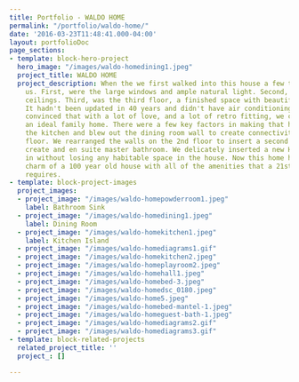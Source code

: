 ```yaml
---
title: Portfolio - WALDO HOME
permalink: "/portfolio/waldo-home/"
date: '2016-03-23T11:48:41.000-04:00'
layout: portfolioDoc
page_sections:
- template: block-hero-project
  hero_image: "/images/waldo-homedining1.jpeg"
  project_title: WALDO HOME
  project_description: When the we first walked into this house a few things struck
    us. First, were the large windows and ample natural light. Second, were the high
    ceilings. Third, was the third floor, a finished space with beautiful pine floors.
    It hadn't been updated in 40 years and didn't have air conditioning, but we were
    convinced that with a lot of love, and a lot of retro fitting, we could make this
    an ideal family home. There were a few key factors in making that happen. We rearranged
    the kitchen and blew out the dining room wall to create connectivity on the 1st
    floor. We rearranged the walls on the 2nd floor to insert a second full bath and
    create and en suite master bathroom. We delicately inserted a new HVAC system
    in without losing any habitable space in the house. Now this home has all the
    charm of a 100 year old house with all of the amenities that a 21st century family
    requires.
- template: block-project-images
  project_images:
  - project_image: "/images/waldo-homepowderroom1.jpeg"
    label: Bathroom Sink
  - project_image: "/images/waldo-homedining1.jpeg"
    label: Dining Room
  - project_image: "/images/waldo-homekitchen1.jpeg"
    label: Kitchen Island
  - project_image: "/images/waldo-homediagrams1.gif"
  - project_image: "/images/waldo-homekitchen2.jpeg"
  - project_image: "/images/waldo-homeplayroom2.jpeg"
  - project_image: "/images/waldo-homehall1.jpeg"
  - project_image: "/images/waldo-homebed-3.jpeg"
  - project_image: "/images/waldo-homedsc_0180.jpeg"
  - project_image: "/images/waldo-home5.jpeg"
  - project_image: "/images/waldo-homebed-mantel-1.jpeg"
  - project_image: "/images/waldo-homeguest-bath-1.jpeg"
  - project_image: "/images/waldo-homediagrams2.gif"
  - project_image: "/images/waldo-homediagrams3.gif"
- template: block-related-projects
  related_project_title: ''
  project_: []

---
```

